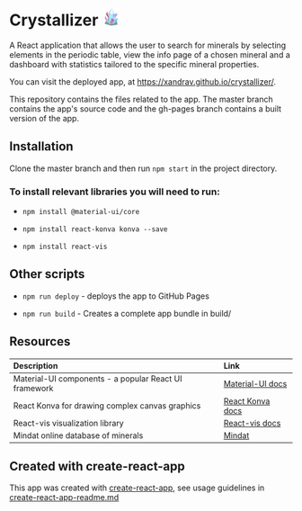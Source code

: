 # Crystallizer ![Alt text](/public/favicon-32x32.png)

A React application that allows the user to search for minerals by selecting elements in the periodic table, view the info page of a chosen mineral and a dashboard with statistics tailored to the specific mineral properties.

You can visit the deployed app, at https://xandrav.github.io/crystallizer/.

This repository contains the files related to the app. The master branch contains the app's source code and the gh-pages branch contains a built version of the app.

## Installation

Clone the master branch and then run `npm start` in the project directory.

### To install relevant libraries you will need to run:

* `npm install @material-ui/core`

* `npm install react-konva konva --save`

* `npm install react-vis`

## Other scripts
* `npm run deploy` - deploys the app to GitHub Pages

* `npm run build` - Creates a complete app bundle in build/

## Resources

| Description | Link     |
| :------------- | :------------- |
| Material-UI components - a popular React UI framework       | [Material-UI docs](https://material-ui.com/getting-started/installation/) |
| React Konva for drawing complex canvas graphics  | [React Konva docs](https://konvajs.org/docs/react/) |
| React-vis visualization library | [React-vis docs](https://uber.github.io/react-vis/documentation/getting-started/creating-a-new-react-vis-project) |
| Mindat online database of minerals | [Mindat](https://www.mindat.org/)|

## Created with create-react-app

This app was created with [create-react-app](https://github.com/facebook/create-react-app), see usage guidelines in [create-react-app-readme.md](create-react-app-readme.md)